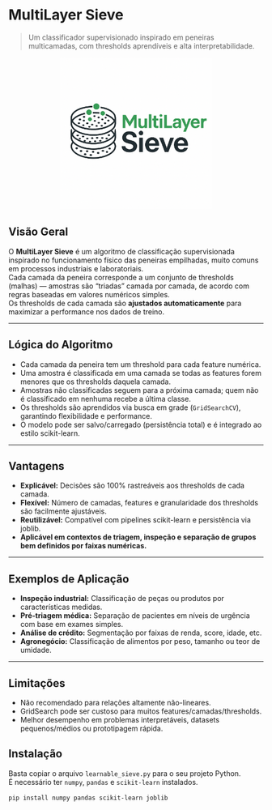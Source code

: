 # MultiLayer Sieve

> Um classificador supervisionado inspirado em peneiras multicamadas, com thresholds aprendíveis e alta interpretabilidade.

<p align="center">
  <img src="./logo.png" alt="Logo Transformer Core" width="300"/>
</p>

## Visão Geral

O **MultiLayer Sieve** é um algoritmo de classificação supervisionada inspirado no funcionamento físico das peneiras empilhadas, muito comuns em processos industriais e laboratoriais.  
Cada camada da peneira corresponde a um conjunto de thresholds (malhas) — amostras são “triadas” camada por camada, de acordo com regras baseadas em valores numéricos simples.  
Os thresholds de cada camada são **ajustados automaticamente** para maximizar a performance nos dados de treino.

---

## Lógica do Algoritmo

- Cada camada da peneira tem um threshold para cada feature numérica.
- Uma amostra é classificada em uma camada se todas as features forem menores que os thresholds daquela camada.
- Amostras não classificadas seguem para a próxima camada; quem não é classificado em nenhuma recebe a última classe.
- Os thresholds são aprendidos via busca em grade (`GridSearchCV`), garantindo flexibilidade e performance.
- O modelo pode ser salvo/carregado (persistência total) e é integrado ao estilo scikit-learn.

---

## Vantagens

- **Explicável:** Decisões são 100% rastreáveis aos thresholds de cada camada.
- **Flexível:** Número de camadas, features e granularidade dos thresholds são facilmente ajustáveis.
- **Reutilizável:** Compatível com pipelines scikit-learn e persistência via joblib.
- **Aplicável em contextos de triagem, inspeção e separação de grupos bem definidos por faixas numéricas.**

---

## Exemplos de Aplicação

- **Inspeção industrial:** Classificação de peças ou produtos por características medidas.
- **Pré-triagem médica:** Separação de pacientes em níveis de urgência com base em exames simples.
- **Análise de crédito:** Segmentação por faixas de renda, score, idade, etc.
- **Agronegócio:** Classificação de alimentos por peso, tamanho ou teor de umidade.

---

## Limitações

- Não recomendado para relações altamente não-lineares.
- GridSearch pode ser custoso para muitos features/camadas/thresholds.
- Melhor desempenho em problemas interpretáveis, datasets pequenos/médios ou prototipagem rápida.

## Instalação

Basta copiar o arquivo `learnable_sieve.py` para o seu projeto Python.  
É necessário ter `numpy`, `pandas` e `scikit-learn` instalados.

```bash
pip install numpy pandas scikit-learn joblib
